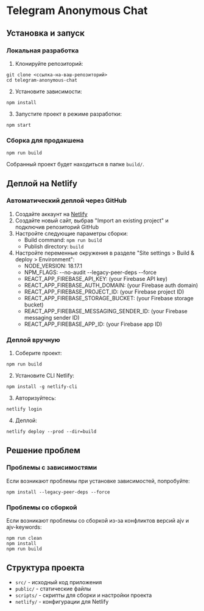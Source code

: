 # Telegram Anonymous Chat

## Установка и запуск

### Локальная разработка

1. Клонируйте репозиторий:
```
git clone <ссылка-на-ваш-репозиторий>
cd telegram-anonymous-chat
```

2. Установите зависимости:
```
npm install
```

3. Запустите проект в режиме разработки:
```
npm start
```

### Сборка для продакшена

```
npm run build
```

Собранный проект будет находиться в папке `build/`.

## Деплой на Netlify

### Автоматический деплой через GitHub

1. Создайте аккаунт на [Netlify](https://www.netlify.com/)
2. Создайте новый сайт, выбрав "Import an existing project" и подключив репозиторий GitHub
3. Настройте следующие параметры сборки:
   - Build command: `npm run build`
   - Publish directory: `build`
4. Настройте переменные окружения в разделе "Site settings > Build & deploy > Environment":
   - NODE_VERSION: 18.17.1
   - NPM_FLAGS: --no-audit --legacy-peer-deps --force
   - REACT_APP_FIREBASE_API_KEY: (your Firebase API key)
   - REACT_APP_FIREBASE_AUTH_DOMAIN: (your Firebase auth domain)
   - REACT_APP_FIREBASE_PROJECT_ID: (your Firebase project ID)
   - REACT_APP_FIREBASE_STORAGE_BUCKET: (your Firebase storage bucket)
   - REACT_APP_FIREBASE_MESSAGING_SENDER_ID: (your Firebase messaging sender ID)
   - REACT_APP_FIREBASE_APP_ID: (your Firebase app ID)

### Деплой вручную

1. Соберите проект:
```
npm run build
```

2. Установите CLI Netlify:
```
npm install -g netlify-cli
```

3. Авторизуйтесь:
```
netlify login
```

4. Деплой:
```
netlify deploy --prod --dir=build
```

## Решение проблем

### Проблемы с зависимостями

Если возникают проблемы при установке зависимостей, попробуйте:
```
npm install --legacy-peer-deps --force
```

### Проблемы со сборкой

Если возникают проблемы со сборкой из-за конфликтов версий ajv и ajv-keywords:
```
npm run clean
npm install
npm run build
```

## Структура проекта

- `src/` - исходный код приложения
- `public/` - статические файлы
- `scripts/` - скрипты для сборки и настройки проекта
- `netlify/` - конфигурации для Netlify
